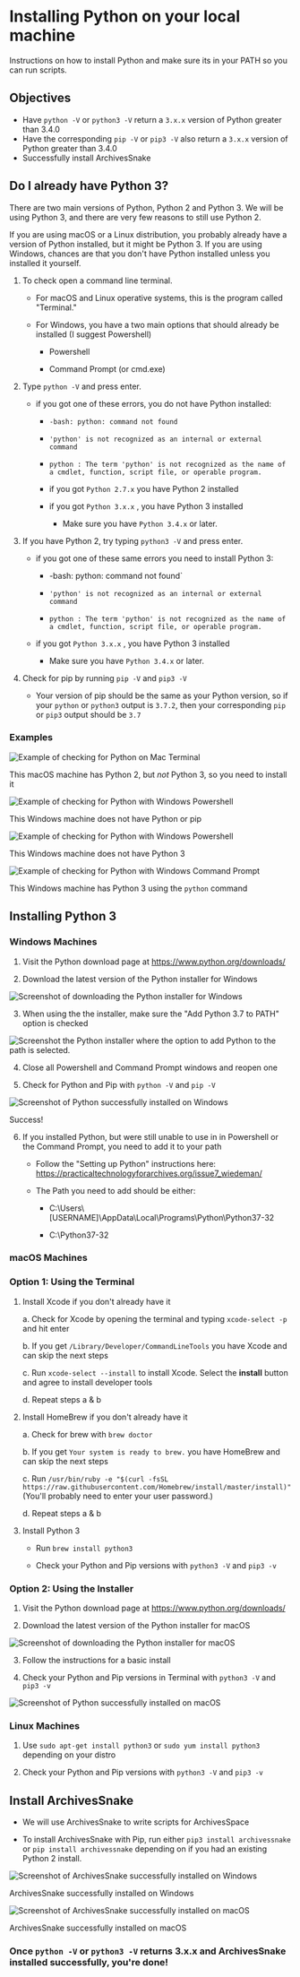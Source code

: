 # Installing Python on your local machine

Instructions on how to install Python and make sure its in your PATH so you can run scripts.

## Objectives

* Have `python -V` or `python3 -V` return a `3.x.x` version of Python greater than 3.4.0
* Have the corresponding `pip -V` or `pip3 -V` also return a `3.x.x` version of Python greater than 3.4.0
* Successfully install ArchivesSnake

## Do I already have Python 3?

There are two main versions of Python, Python 2 and Python 3. We will be using Python 3, and there are very few reasons to still use Python 2.

If you are using macOS or a Linux distribution, you probably already have a version of Python installed, but it might be Python 3. If you are using Windows, chances are that you don't have Python installed unless you installed it yourself.

1. To check open a command line terminal. 

   * For macOS and Linux operative systems, this is the program called  "Terminal."

   * For Windows, you have a two main options that should already be installed (I suggest Powershell)

     * Powershell

     * Command Prompt (or cmd.exe)

2. Type `python -V` and press enter.

   * if you got one of these errors, you do not have Python installed:

     * `-bash: python: command not found` 

     *  `'python' is not recognized as an internal or external command` 

     * `python : The term 'python' is not recognized as the name of a cmdlet, function, script file, or operable program.`

     * if you got `Python 2.7.x` you have Python 2 installed

     * if you got `Python 3.x.x` , you have Python 3 installed

       * Make sure you have `Python 3.4.x` or later.

3. If you have Python 2, try typing `python3 -V` and press enter.

   * if you got one of these same errors you need to install Python 3:

     * -bash: python: command not found` 

     *  `'python' is not recognized as an internal or external command` 

     * `python : The term 'python' is not recognized as the name of a cmdlet, function, script file, or operable program.`

   * if you got `Python 3.x.x` , you have Python 3 installed

     * Make sure you have `Python 3.4.x` or later.

4. Check for pip by running `pip -V` and `pip3 -V`

   * Your version of pip should be the same as your Python version, so if your `python` or `python3` output is `3.7.2`, then your corresponding `pip` or `pip3` output should be `3.7`
   

### Examples

![Example of checking for Python on Mac Terminal](img/install1.png)

This macOS machine has Python 2, but *not* Python 3, so you need to install it


![Example of checking for Python with Windows Powershell](img/install7.png)

This Windows machine does not have Python or pip


![Example of checking for Python with Windows Powershell](img/install2.png)

This Windows machine does not have Python 3


![Example of checking for Python with Windows Command Prompt](img/install3.png)

This Windows machine has Python 3 using the `python` command


## Installing Python 3

### Windows Machines

1. Visit the Python download page at https://www.python.org/downloads/

2. Download the latest version of the Python installer for Windows

![Screenshot of downloading the Python installer for Windows](img/install4.png)

3. When using the the installer, make sure the "Add Python 3.7 to PATH" option is checked

![Screenshot the Python installer where the option to add Python to the path is selected.](img/install8.png)

4. Close all Powershell and Command Prompt windows and reopen one

5. Check for Python and Pip with `python -V` and `pip -V`

![Screenshot of Python successfully installed on Windows](img/install9.png)

Success!

6. If you installed Python, but were still unable to use in in Powershell or the Command Prompt, you need to add it to your path

	* Follow the "Setting up Python" instructions here: https://practicaltechnologyforarchives.org/issue7_wiedeman/

	* The Path you need to add should be either:

		* C:\Users\\[USERNAME]\AppData\Local\Programs\Python\Python37-32

		* C:\Python37-32

### macOS Machines

### Option 1: Using the Terminal

1. Install Xcode if you don't already have it

   a. Check for Xcode by opening the terminal and typing `xcode-select -p` and hit enter

   b. If you get `/Library/Developer/CommandLineTools` you have Xcode and can skip the next steps

   c. Run `xcode-select --install`  to install Xcode. Select the **install** button and agree to install developer tools

   d. Repeat steps a & b

2. Install HomeBrew if you don't already have it

   a. Check for brew with `brew doctor`

   b. If you get `Your system is ready to brew.` you have HomeBrew and can skip the next steps

   c. Run `/usr/bin/ruby -e "$(curl -fsSL https://raw.githubusercontent.com/Homebrew/install/master/install)"` (You'll probably need to enter your user password.)

   d.  Repeat steps a & b 

3. Install Python 3

   * Run `brew install python3`
   
   * Check your Python and Pip versions with `python3 -V` and `pip3 -v`

### Option 2: Using the Installer

1. Visit the Python download page at https://www.python.org/downloads/

2. Download the latest version of the Python installer for macOS

![Screenshot of downloading the Python installer for macOS](img/install11.png)

3. Follow the instructions for a basic install

4. Check your Python and Pip versions in Terminal with `python3 -V` and `pip3 -v`

![Screenshot of Python successfully installed on macOS](img/install12.png)

### Linux Machines

1. Use `sudo apt-get install python3` or `sudo yum install python3` depending on your distro

2. Check your Python and Pip versions with `python3 -V` and `pip3 -v`


## Install ArchivesSnake

* We will use ArchivesSnake to write scripts for ArchivesSpace

* To install ArchivesSnake with Pip, run either `pip3 install archivessnake` or `pip install archivessnake` depending on if you had an existing Python 2 install.

![Screenshot of ArchivesSnake successfully installed on Windows](img/install10.png)

ArchivesSnake successfully installed on Windows


![Screenshot of ArchivesSnake successfully installed on macOS](img/install13.png)

ArchivesSnake successfully installed on macOS

### Once `python -V` or `python3 -V` returns 3.x.x and ArchivesSnake installed successfully, you're done!